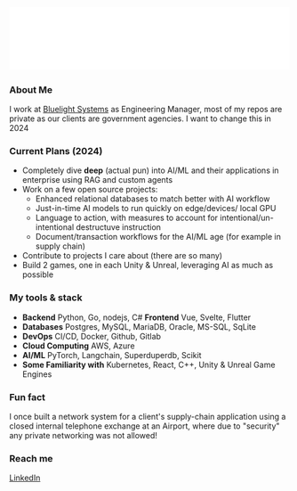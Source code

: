 <img src="top.svg" />

### About Me

I work at [Bluelight Systems](https://bluelightsystems.net) as Engineering Manager, most of my repos are private as our clients are government agencies.
I want to change this in 2024

### Current Plans (2024)

* Completely dive **deep** (actual pun) into AI/ML and their applications in enterprise using RAG and custom agents
* Work on a few open source projects:
    * Enhanced relational databases to match better with AI workflow
    * Just-in-time AI models to run quickly on edge/devices/ local GPU
    * Language to action, with measures to account for intentional/un-intentional destructuve instruction
    * Document/transaction workflows for the AI/ML age (for example in supply chain)
* Contribute to projects I care about (there are so many)
* Build 2 games, one in each Unity & Unreal, leveraging AI as much as possible

### My tools & stack

- **Backend**
  Python, Go, nodejs, C#
 **Frontend**
  Vue, Svelte, Flutter
- **Databases**
  Postgres, MySQL, MariaDB, Oracle, MS-SQL, SqLite
- **DevOps**
  CI/CD, Docker, Github, Gitlab
- **Cloud Computing**
  AWS, Azure
- **AI/ML**
  PyTorch, Langchain, Superduperdb, Scikit
- **Some Familiarity with**
  Kubernetes, React, C++, Unity & Unreal Game Engines

### Fun fact

I once built a network system for a client's supply-chain application using a closed internal telephone exchange at an Airport, where due to "security" any private networking was not allowed!

### Reach me

[LinkedIn](https://www.linkedin.com/in/samintech/)


<!--
**Samanizer/samanizer** is a ✨ _special_ ✨ repository because its `README.md` (this file) appears on your GitHub profile.

Here are some ideas to get you started:

- 🔭 I’m currently working on ...
- 🌱 I’m currently learning ...
- 👯 I’m looking to collaborate on ...
- 🤔 I’m looking for help with ...
- 💬 Ask me about ...
- 📫 How to reach me: ...
- 😄 Pronouns: ...
- ⚡ Fun fact: ...
-->
